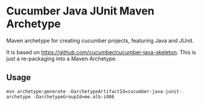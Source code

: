 # Cucumber Java JUnit Maven Archetype

Maven archetype for creating cucumber projects, featuring Java and JUnit.

It is based on https://github.com/cucumber/cucumber-java-skeleton.
This is just a re-packaging into a Maven Archetype.

## Usage

    mvn archetype:generate -DarchetypeArtifactId=cucumber-java-junit-archetype -DarchetypeGroupId=me.alb-i986
